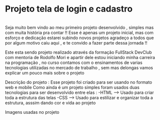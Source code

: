 <h1>Projeto tela de login e cadastro </h1>
<br>
Seja muito bem vindo ao meu primeiro projeto desenvolvido , simples mas com muita história pra contar !!
Esse é apenas um projeto inicial, mas com esforço e dedicação estarei subindo novos projetos
agradeço a todos que por algum motivo caiu aqui , e te convido a fazer parte dessa jornada !!

 Este esta sendo projeto realizado através da formação FullStack DevClub com mentoria de Rodolfo Mori
 e apartir dele estou iniciando minha carreira na programação , no curso contamos com o ensinamentos de varias
 tecnologias utilizadas no mercado de trabalho , sem mas delongas vamos explicar um pouco mais sobre o projeto 
<br>
<p> Descrição do projeto :
Esse projeto foi criado para ser usando no formato web e mobile 
Como ainda é um projeto simples foram usados duas tecnologias para ser desenvolvido 
entre elas :
-HTML --> Usado para criar toda a estrutura das telas
-CSS --> Usado para estilizar e organizar toda a estrutura, asssim dando cor e vida ao projeto 

Imagens usadas no projeto 

